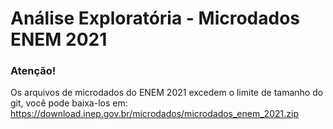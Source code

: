 # Análise Exploratória - Microdados ENEM 2021

### Atenção!
Os arquivos de microdados do ENEM 2021 excedem o limite de tamanho do git, você pode baixa-los em:\
https://download.inep.gov.br/microdados/microdados_enem_2021.zip
